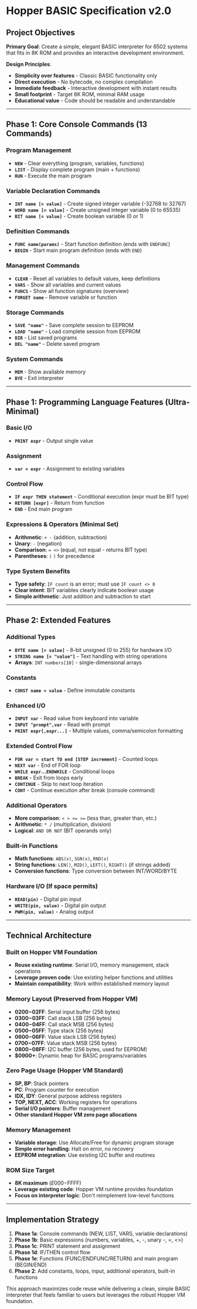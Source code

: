 # Hopper BASIC Specification v2.0

## Project Objectives

**Primary Goal**: Create a simple, elegant BASIC interpreter for 6502 systems that fits in 8K ROM and provides an interactive development environment.

**Design Principles**:
- **Simplicity over features** - Classic BASIC functionality only
- **Direct execution** - No bytecode, no complex compilation
- **Immediate feedback** - Interactive development with instant results
- **Small footprint** - Target 8K ROM, minimal RAM usage
- **Educational value** - Code should be readable and understandable

---

## Phase 1: Core Console Commands (13 Commands)

### Program Management
- **`NEW`** - Clear everything (program, variables, functions)
- **`LIST`** - Display complete program (main + functions)
- **`RUN`** - Execute the main program

### Variable Declaration Commands
- **`INT name [= value]`** - Create signed integer variable (-32768 to 32767)
- **`WORD name [= value]`** - Create unsigned integer variable (0 to 65535)
- **`BIT name [= value]`** - Create boolean variable (0 or 1)

### Definition Commands
- **`FUNC name(params)`** - Start function definition (ends with `ENDFUNC`)
- **`BEGIN`** - Start main program definition (ends with `END`)

### Management Commands
- **`CLEAR`** - Reset all variables to default values, keep definitions
- **`VARS`** - Show all variables and current values
- **`FUNCS`** - Show all function signatures (overview)
- **`FORGET name`** - Remove variable or function

### Storage Commands
- **`SAVE "name"`** - Save complete session to EEPROM
- **`LOAD "name"`** - Load complete session from EEPROM
- **`DIR`** - List saved programs
- **`DEL "name"`** - Delete saved program

### System Commands
- **`MEM`** - Show available memory
- **`BYE`** - Exit interpreter

---

## Phase 1: Programming Language Features (Ultra-Minimal)

### Basic I/O
- **`PRINT expr`** - Output single value

### Assignment
- **`var = expr`** - Assignment to existing variables

### Control Flow
- **`IF expr THEN statement`** - Conditional execution (expr must be BIT type)
- **`RETURN [expr]`** - Return from function
- **`END`** - End main program

### Expressions & Operators (Minimal Set)
- **Arithmetic**: `+ -` (addition, subtraction)
- **Unary**: `-` (negation)
- **Comparison**: `= <>` (equal, not equal - returns BIT type)
- **Parentheses**: `(` `)` for precedence

### Type System Benefits
- **Type safety**: `IF count` is an error; must use `IF count <> 0`
- **Clear intent**: BIT variables clearly indicate boolean usage
- **Simple arithmetic**: Just addition and subtraction to start

---

## Phase 2: Extended Features

### Additional Types
- **`BYTE name [= value]`** - 8-bit unsigned (0 to 255) for hardware I/O
- **`STRING name [= "value"]`** - Text handling with string operations
- **Arrays**: `INT numbers[10]` - single-dimensional arrays

### Constants
- **`CONST name = value`** - Define immutable constants

### Enhanced I/O
- **`INPUT var`** - Read value from keyboard into variable
- **`INPUT "prompt",var`** - Read with prompt
- **`PRINT expr[,expr...]`** - Multiple values, comma/semicolon formatting

### Extended Control Flow
- **`FOR var = start TO end [STEP increment]`** - Counted loops
- **`NEXT var`** - End of FOR loop
- **`WHILE expr`...`ENDWHILE`** - Conditional loops
- **`BREAK`** - Exit from loops early
- **`CONTINUE`** - Skip to next loop iteration
- **`CONT`** - Continue execution after break (console command)

### Additional Operators
- **More comparison**: `< > <= >=` (less than, greater than, etc.)
- **Arithmetic**: `* /` (multiplication, division)
- **Logical**: `AND OR NOT` (BIT operands only)

### Built-in Functions
- **Math functions**: `ABS(x)`, `SGN(x)`, `RND(x)`
- **String functions**: `LEN()`, `MID()`, `LEFT()`, `RIGHT()` (if strings added)
- **Conversion functions**: Type conversion between INT/WORD/BYTE

### Hardware I/O (If space permits)
- **`READ(pin)`** - Digital pin input
- **`WRITE(pin, value)`** - Digital pin output
- **`PWM(pin, value)`** - Analog output

---

## Technical Architecture

### Built on Hopper VM Foundation
- **Reuse existing runtime**: Serial I/O, memory management, stack operations
- **Leverage proven code**: Use existing helper functions and utilities
- **Maintain compatibility**: Work within established memory layout

### Memory Layout (Preserved from Hopper VM)
- **$0200-$02FF**: Serial input buffer (256 bytes)
- **$0300-$03FF**: Call stack LSB (256 bytes)
- **$0400-$04FF**: Call stack MSB (256 bytes)  
- **$0500-$05FF**: Type stack (256 bytes)
- **$0600-$06FF**: Value stack LSB (256 bytes)
- **$0700-$07FF**: Value stack MSB (256 bytes)
- **$0800-$08FF**: I2C buffer (256 bytes, used for EEPROM)
- **$0900+**: Dynamic heap for BASIC programs/variables

### Zero Page Usage (Hopper VM Standard)
- **SP, BP**: Stack pointers
- **PC**: Program counter for execution
- **IDX, IDY**: General purpose address registers
- **TOP, NEXT, ACC**: Working registers for operations
- **Serial I/O pointers**: Buffer management
- **Other standard Hopper VM zero page allocations**

### Memory Management
- **Variable storage**: Use Allocate/Free for dynamic program storage
- **Simple error handling**: Halt on error, no recovery
- **EEPROM integration**: Use existing I2C buffer and routines

### ROM Size Target
- **8K maximum** ($E000-$FFFF)
- **Leverage existing code**: Hopper VM runtime provides foundation
- **Focus on interpreter logic**: Don't reimplement low-level functions

---

## Implementation Strategy

1. **Phase 1a**: Console commands (NEW, LIST, VARS, variable declarations)
2. **Phase 1b**: Basic expressions (numbers, variables, +, -, unary -, =, <>)
3. **Phase 1c**: PRINT statement and assignment
4. **Phase 1d**: IF/THEN control flow
5. **Phase 1e**: Functions (FUNC/ENDFUNC/RETURN) and main program (BEGIN/END)
6. **Phase 2**: Add constants, loops, input, additional operators, built-in functions

This approach maximizes code reuse while delivering a clean, simple BASIC interpreter that feels familiar to users but leverages the robust Hopper VM foundation.



